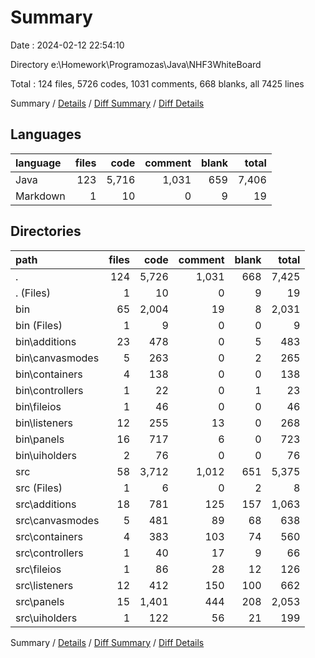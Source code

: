 # Summary

Date : 2024-02-12 22:54:10

Directory e:\\Homework\\Programozas\\Java\\NHF3WhiteBoard

Total : 124 files,  5726 codes, 1031 comments, 668 blanks, all 7425 lines

Summary / [Details](details.md) / [Diff Summary](diff.md) / [Diff Details](diff-details.md)

## Languages
| language | files | code | comment | blank | total |
| :--- | ---: | ---: | ---: | ---: | ---: |
| Java | 123 | 5,716 | 1,031 | 659 | 7,406 |
| Markdown | 1 | 10 | 0 | 9 | 19 |

## Directories
| path | files | code | comment | blank | total |
| :--- | ---: | ---: | ---: | ---: | ---: |
| . | 124 | 5,726 | 1,031 | 668 | 7,425 |
| . (Files) | 1 | 10 | 0 | 9 | 19 |
| bin | 65 | 2,004 | 19 | 8 | 2,031 |
| bin (Files) | 1 | 9 | 0 | 0 | 9 |
| bin\\additions | 23 | 478 | 0 | 5 | 483 |
| bin\\canvasmodes | 5 | 263 | 0 | 2 | 265 |
| bin\\containers | 4 | 138 | 0 | 0 | 138 |
| bin\\controllers | 1 | 22 | 0 | 1 | 23 |
| bin\\fileios | 1 | 46 | 0 | 0 | 46 |
| bin\\listeners | 12 | 255 | 13 | 0 | 268 |
| bin\\panels | 16 | 717 | 6 | 0 | 723 |
| bin\\uiholders | 2 | 76 | 0 | 0 | 76 |
| src | 58 | 3,712 | 1,012 | 651 | 5,375 |
| src (Files) | 1 | 6 | 0 | 2 | 8 |
| src\\additions | 18 | 781 | 125 | 157 | 1,063 |
| src\\canvasmodes | 5 | 481 | 89 | 68 | 638 |
| src\\containers | 4 | 383 | 103 | 74 | 560 |
| src\\controllers | 1 | 40 | 17 | 9 | 66 |
| src\\fileios | 1 | 86 | 28 | 12 | 126 |
| src\\listeners | 12 | 412 | 150 | 100 | 662 |
| src\\panels | 15 | 1,401 | 444 | 208 | 2,053 |
| src\\uiholders | 1 | 122 | 56 | 21 | 199 |

Summary / [Details](details.md) / [Diff Summary](diff.md) / [Diff Details](diff-details.md)